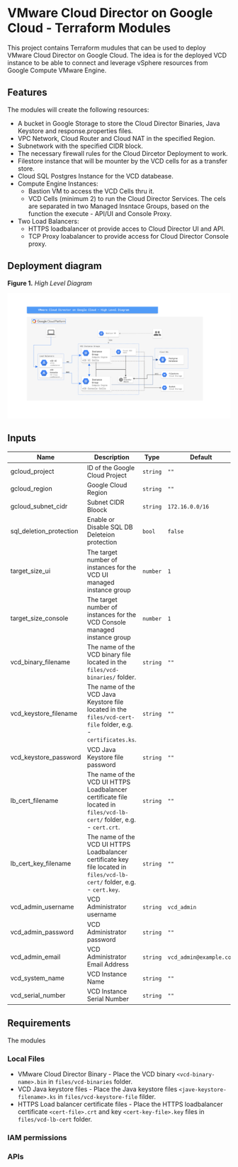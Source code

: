 # VMware Cloud Director on Google Cloud - Terraform Modules

This project contains Terraform mudules that can be used to deploy VMware Cloud Director on Google Cloud.
The idea is for the deployed VCD instance to be able to connect and leverage vSphere resources from Google Compute VMware Engine.

## Features

The modules will create the following resources:
- A bucket in Google Storage to store the Cloud Director Binaries, Java Keystore and response.properties files.
- VPC Network, Cloud Router and Cloud NAT in the specified Region.
- Subnetwork with the specified CIDR block.
- The necessary firewall rules for the Cloud Dircetor Deployment to work.
- Filestore instance that will be mounter by the VCD cells for as a transfer store.
- Cloud SQL Postgres Instance for the VCD databease.
- Compute Engine Instances:
  - Bastion VM to access the VCD Cells thru it.
  - VCD Cells (minimum 2) to run the Cloud Director Services. The cels are separated in two Managed Insntace Groups, based on the function the execute - API/UI and Console Proxy.
- Two Load Balancers:
  - HTTPS loadbalancer ot provide acces to Cloud Director UI and API.
  - TCP Proxy loabalancer to provide access for Cloud Director Console proxy.


## Deployment diagram

**Figure 1.** *High Level Diagram*

![architecture diagram](./vcd_on_gcp_diagram.png)

## Inputs

| Name | Description | Type | Default | Required |
|------|-------------|------|---------|:--------:|
| gcloud_project | ID of the Google Cloud Project | `string` | `""` | yes |
| gcloud_region | Google Cloud Region | `string` | `""` | yes |
| gcloud_subnet_cidr | Subnet CIDR Bloock | `string` | `172.16.0.0/16` | no |
| sql_deletion_protection | Enable or Disable SQL DB Deleteion protection | `bool` | `false` | no |
| target_size_ui | The target number of instances for the VCD UI managed instance group | `number` | `1` | no |
| target_size_console | The target number of instances for the VCD Console managed instance group | `number` | `1` | no |
| vcd_binary_filename | The name of the VCD binary file located in the `files/vcd-binaries/` folder. | `string` | `""` | yes |
| vcd_keystore_filename | The name of the VCD Java Keystore file located in the `files/vcd-cert-file` folder, e.g. - `certificates.ks`. | `string` | `""` | yes |
| vcd_keystore_password | VCD Java Keystore file password | `string` | `""` | yes |
| lb_cert_filename | The name of the VCD UI HTTPS Loadbalancer certificate file located in `files/vcd-lb-cert/` folder, e.g. - `cert.crt`. | `string` | `""` | yes |
| lb_cert_key_filename | The name of the VCD UI HTTPS Loadbalancer certificate key file located in `files/vcd-lb-cert/` folder, e.g. - `cert.key`. | `string` | `""` | yes |
| vcd_admin_username | VCD Administrator username | `string` | `vcd_admin` | no |
| vcd_admin_password | VCD Administrator password | `string` | `""` | yes |
| vcd_admin_email | VCD Administrator Email Address | `string` | `vcd_admin@example.com` | no |
| vcd_system_name | VCD Instance Name | `string` | `""` | yes |
| vcd_serial_number | VCD Instance Serial Number | `string` | `""` | yes |

## Requirements

The modules 

### Local Files

- VMware Cloud Director Binary - Place the VCD binary `<vcd-binary-name>.bin` in `files/vcd-binaries` folder.
- VCD Java keystore files - Place the Java keystore files `<jave-keystore-filename>.ks` in `files/vcd-keystore-file` filder.
- HTTPS Load balancer certificate files - Place the HTTPS loadbalancer certificate `<cert-file>.crt` and key `<cert-key-file>.key` files in `files/vcd-lb-cert` folder.

### IAM permissions

### APIs
